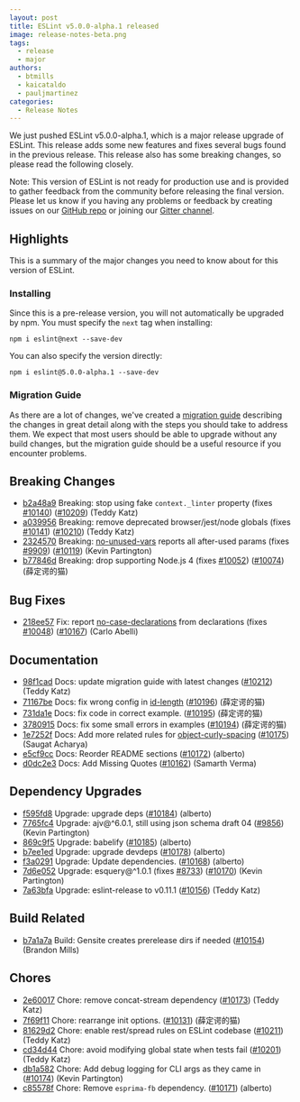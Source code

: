 ```yaml
---
layout: post
title: ESLint v5.0.0-alpha.1 released
image: release-notes-beta.png
tags:
  - release
  - major
authors:
  - btmills
  - kaicataldo
  - pauljmartinez
categories:
  - Release Notes
---
```


We just pushed ESLint v5.0.0-alpha.1, which is a major release upgrade of ESLint. This release adds some new features and fixes several bugs found in the previous release. This release also has some breaking changes, so please read the following closely.


Note: This version of ESLint is not ready for production use and is provided to gather feedback from the community before releasing the final version. Please let us know if you having any problems or feedback by creating issues on our [GitHub repo](https://github.com/eslint/eslint) or joining our [Gitter channel](https://gitter.im/eslint/eslint).

## Highlights

This is a summary of the major changes you need to know about for this version of ESLint.

### Installing

Since this is a pre-release version, you will not automatically be upgraded by npm. You must specify the `next` tag when installing:

```
npm i eslint@next --save-dev
```

You can also specify the version directly:

```
npm i eslint@5.0.0-alpha.1 --save-dev
```

### Migration Guide

As there are a lot of changes, we've created a [migration guide](/docs/5.0.0/user-guide/migrating-to-5.0.0) describing the changes in great detail along with the steps you should take to address them. We expect that most users should be able to upgrade without any build changes, but the migration guide should be a useful resource if you encounter problems.

## Breaking Changes


* [b2a48a9](https://github.com/eslint/eslint/commit/b2a48a9) Breaking: stop using fake `context._linter` property (fixes [#10140](https://github.com/eslint/eslint/issues/10140)) ([#10209](https://github.com/eslint/eslint/issues/10209)) (Teddy Katz)
* [a039956](https://github.com/eslint/eslint/commit/a039956) Breaking: remove deprecated browser/jest/node globals (fixes [#10141](https://github.com/eslint/eslint/issues/10141)) ([#10210](https://github.com/eslint/eslint/issues/10210)) (Teddy Katz)
* [2324570](https://github.com/eslint/eslint/commit/2324570) Breaking: [no-unused-vars](/docs/rules/no-unused-vars) reports all after-used params (fixes [#9909](https://github.com/eslint/eslint/issues/9909)) ([#10119](https://github.com/eslint/eslint/issues/10119)) (Kevin Partington)
* [b77846d](https://github.com/eslint/eslint/commit/b77846d) Breaking: drop supporting Node.js 4 (fixes [#10052](https://github.com/eslint/eslint/issues/10052)) ([#10074](https://github.com/eslint/eslint/issues/10074)) (薛定谔的猫)








## Bug Fixes


* [218ee57](https://github.com/eslint/eslint/commit/218ee57) Fix: report [no-case-declarations](/docs/rules/no-case-declarations) from declarations (fixes [#10048](https://github.com/eslint/eslint/issues/10048)) ([#10167](https://github.com/eslint/eslint/issues/10167)) (Carlo Abelli)




## Documentation


* [98f1cad](https://github.com/eslint/eslint/commit/98f1cad) Docs: update migration guide with latest changes ([#10212](https://github.com/eslint/eslint/issues/10212)) (Teddy Katz)
* [71167be](https://github.com/eslint/eslint/commit/71167be) Docs: fix wrong config in [id-length](/docs/rules/id-length) ([#10196](https://github.com/eslint/eslint/issues/10196)) (薛定谔的猫)
* [731da1e](https://github.com/eslint/eslint/commit/731da1e) Docs: fix code in correct example. ([#10195](https://github.com/eslint/eslint/issues/10195)) (薛定谔的猫)
* [3780915](https://github.com/eslint/eslint/commit/3780915) Docs: fix some small errors in examples ([#10194](https://github.com/eslint/eslint/issues/10194)) (薛定谔的猫)
* [1e7252f](https://github.com/eslint/eslint/commit/1e7252f) Docs: Add more related rules for [object-curly-spacing](/docs/rules/object-curly-spacing) ([#10175](https://github.com/eslint/eslint/issues/10175)) (Saugat Acharya)
* [e5cf9cc](https://github.com/eslint/eslint/commit/e5cf9cc) Docs: Reorder README sections ([#10172](https://github.com/eslint/eslint/issues/10172)) (alberto)
* [d0dc2e3](https://github.com/eslint/eslint/commit/d0dc2e3) Docs: Add Missing Quotes ([#10162](https://github.com/eslint/eslint/issues/10162)) (Samarth Verma)




## Dependency Upgrades


* [f595fd8](https://github.com/eslint/eslint/commit/f595fd8) Upgrade: upgrade deps ([#10184](https://github.com/eslint/eslint/issues/10184)) (alberto)
* [7765fc4](https://github.com/eslint/eslint/commit/7765fc4) Upgrade: ajv@^6.0.1, still using json schema draft 04 ([#9856](https://github.com/eslint/eslint/issues/9856)) (Kevin Partington)
* [869c9f5](https://github.com/eslint/eslint/commit/869c9f5) Upgrade: babelify ([#10185](https://github.com/eslint/eslint/issues/10185)) (alberto)
* [b7ee1ed](https://github.com/eslint/eslint/commit/b7ee1ed) Upgrade: upgrade devdeps ([#10178](https://github.com/eslint/eslint/issues/10178)) (alberto)
* [f3a0291](https://github.com/eslint/eslint/commit/f3a0291) Upgrade: Update dependencies. ([#10168](https://github.com/eslint/eslint/issues/10168)) (alberto)
* [7d6e052](https://github.com/eslint/eslint/commit/7d6e052) Upgrade: esquery@^1.0.1 (fixes [#8733](https://github.com/eslint/eslint/issues/8733)) ([#10170](https://github.com/eslint/eslint/issues/10170)) (Kevin Partington)
* [7a63bfa](https://github.com/eslint/eslint/commit/7a63bfa) Upgrade: eslint-release to v0.11.1 ([#10156](https://github.com/eslint/eslint/issues/10156)) (Teddy Katz)




## Build Related


* [b7a1a7a](https://github.com/eslint/eslint/commit/b7a1a7a) Build: Gensite creates prerelease dirs if needed ([#10154](https://github.com/eslint/eslint/issues/10154)) (Brandon Mills)




## Chores


* [2e60017](https://github.com/eslint/eslint/commit/2e60017) Chore: remove concat-stream dependency ([#10173](https://github.com/eslint/eslint/issues/10173)) (Teddy Katz)
* [7f69f11](https://github.com/eslint/eslint/commit/7f69f11) Chore:  rearrange init options. ([#10131](https://github.com/eslint/eslint/issues/10131)) (薛定谔的猫)
* [81629d2](https://github.com/eslint/eslint/commit/81629d2) Chore: enable rest/spread rules on ESLint codebase ([#10211](https://github.com/eslint/eslint/issues/10211)) (Teddy Katz)
* [cd34d44](https://github.com/eslint/eslint/commit/cd34d44) Chore: avoid modifying global state when tests fail ([#10201](https://github.com/eslint/eslint/issues/10201)) (Teddy Katz)
* [db1a582](https://github.com/eslint/eslint/commit/db1a582) Chore: Add debug logging for CLI args as they came in ([#10174](https://github.com/eslint/eslint/issues/10174)) (Kevin Partington)
* [c85578f](https://github.com/eslint/eslint/commit/c85578f) Chore: Remove `esprima-fb` dependency. ([#10171](https://github.com/eslint/eslint/issues/10171)) (alberto)
